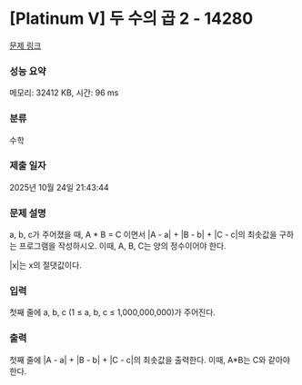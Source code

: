 # [Platinum V] 두 수의 곱 2 - 14280 

[문제 링크](https://www.acmicpc.net/problem/14280) 

### 성능 요약

메모리: 32412 KB, 시간: 96 ms

### 분류

수학

### 제출 일자

2025년 10월 24일 21:43:44

### 문제 설명

<p>a, b, c가 주어졌을 때, A * B = C 이면서 |A - a| + |B - b| + |C - c|의 최솟값을 구하는 프로그램을 작성하시오. 이때, A, B, C는 양의 정수이어야 한다.</p>

<p>|x|는 x의 절댓값이다.</p>

### 입력 

 <p>첫째 줄에 a, b, c (1 ≤ a, b, c ≤ 1,000,000,000)가 주어진다.</p>

### 출력 

 <p>첫째 줄에 |A - a| + |B - b| + |C - c|의 최솟값을 출력한다. 이때, A*B는 C와 같아야 한다.</p>

